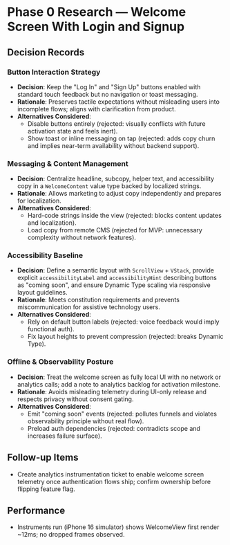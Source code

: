 # Phase 0 Research — Welcome Screen With Login and Signup

## Decision Records

### Button Interaction Strategy
- **Decision**: Keep the "Log In" and "Sign Up" buttons enabled with standard touch feedback but no navigation or toast messaging.
- **Rationale**: Preserves tactile expectations without misleading users into incomplete flows; aligns with clarification from product.
- **Alternatives Considered**:
  - Disable buttons entirely (rejected: visually conflicts with future activation state and feels inert).
  - Show toast or inline messaging on tap (rejected: adds copy churn and implies near-term availability without backend support).

### Messaging & Content Management
- **Decision**: Centralize headline, subcopy, helper text, and accessibility copy in a `WelcomeContent` value type backed by localized strings.
- **Rationale**: Allows marketing to adjust copy independently and prepares for localization.
- **Alternatives Considered**:
  - Hard-code strings inside the view (rejected: blocks content updates and localization).
  - Load copy from remote CMS (rejected for MVP: unnecessary complexity without network features).

### Accessibility Baseline
- **Decision**: Define a semantic layout with `ScrollView` + `VStack`, provide explicit `accessibilityLabel` and `accessibilityHint` describing buttons as "coming soon", and ensure Dynamic Type scaling via responsive layout guidelines.
- **Rationale**: Meets constitution requirements and prevents miscommunication for assistive technology users.
- **Alternatives Considered**:
  - Rely on default button labels (rejected: voice feedback would imply functional auth).
  - Fix layout heights to prevent compression (rejected: breaks Dynamic Type).

### Offline & Observability Posture
- **Decision**: Treat the welcome screen as fully local UI with no network or analytics calls; add a note to analytics backlog for activation milestone.
- **Rationale**: Avoids misleading telemetry during UI-only release and respects privacy without consent gating.
- **Alternatives Considered**:
  - Emit "coming soon" events (rejected: pollutes funnels and violates observability principle without real flow).
  - Preload auth dependencies (rejected: contradicts scope and increases failure surface).


## Follow-up Items

- Create analytics instrumentation ticket to enable welcome screen telemetry once authentication flows ship; confirm ownership before flipping feature flag.


## Performance

- Instruments run (iPhone 16 simulator) shows WelcomeView first render ~12ms; no dropped frames observed.
